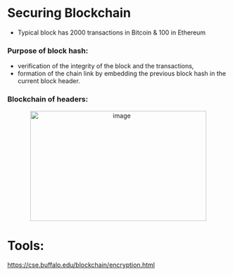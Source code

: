 # Securing Blockchain

- Typical block has 2000 transactions in Bitcoin & 100 in Ethereum

### Purpose of block hash:

- verification of the integrity of the block and the transactions, 
- formation of the chain link by embedding the previous block hash in the current block header. 


### Blockchain of headers:
<p align="center">	
	<img width="400" height="250" alt="image" src="[https://user-images.githubusercontent.com/10133554/185741846-19d0e604-9845-466d-b53f-46b7ccced21b.png](https://user-images.githubusercontent.com/10133554/185742190-5e7aa0ee-5b4d-4006-b262-95a29190dfb4.png)">
</p>

# Tools:
https://cse.buffalo.edu/blockchain/encryption.html
